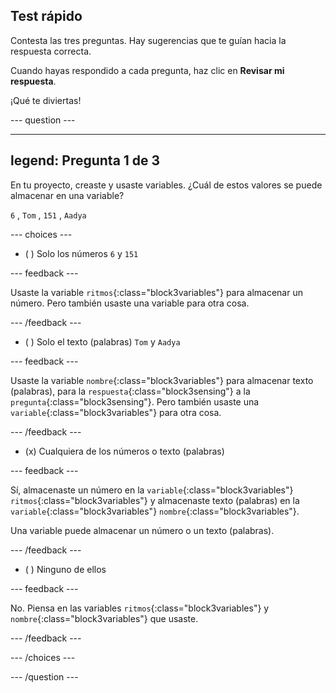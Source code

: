 ## Test rápido

Contesta las tres preguntas. Hay sugerencias que te guían hacia la respuesta correcta.

Cuando hayas respondido a cada pregunta, haz clic en **Revisar mi respuesta**.

¡Qué te diviertas!

--- question ---

---
legend: Pregunta 1 de 3
---

En tu proyecto, creaste y usaste variables. ¿Cuál de estos valores se puede almacenar en una variable?

`6` , `Tom` , `151` , `Aadya`

--- choices ---

- ( ) Solo los números `6` y `151`

 --- feedback ---

 Usaste la variable `ritmos`{:class="block3variables"} para almacenar un número. Pero también usaste una variable para otra cosa.

 --- /feedback ---

- ( ) Solo el texto (palabras) `Tom` y `Aadya`

 --- feedback ---

 Usaste la variable `nombre`{:class="block3variables"} para almacenar texto (palabras), para la `respuesta`{:class="block3sensing"} a la `pregunta`{:class="block3sensing"}. Pero también usaste una `variable`{:class="block3variables"} para otra cosa.

 --- /feedback ---

- (x) Cualquiera de los números o texto (palabras)

 --- feedback ---

 Sí, almacenaste un número en la `variable`{:class="block3variables"} `ritmos`{:class="block3variables"} y almacenaste texto (palabras) en la `variable`{:class="block3variables"} `nombre`{:class="block3variables"}.

 Una variable puede almacenar un número o un texto (palabras).

 --- /feedback ---

- ( ) Ninguno de ellos

 --- feedback ---

No. Piensa en las variables `ritmos`{:class="block3variables"} y `nombre`{:class="block3variables"} que usaste.

 --- /feedback ---

--- /choices ---

--- /question ---
